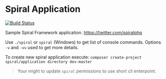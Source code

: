 # Spiral Application 
[![Build Status](https://travis-ci.org/spiral/application.svg?branch=master)](https://travis-ci.org/spiral/application)

Sample Spiral Framework application. https://twitter.com/spiralphp

Use `./spiral` or `spiral` (Windows) to get list of console commands. Options `-v` and `-vv` used to get more details.

To create new spiral application execute: `composer create-project spiral/application directory dev-master`
> Your might to update `spiral` permissions to use short cli enterpoint.
